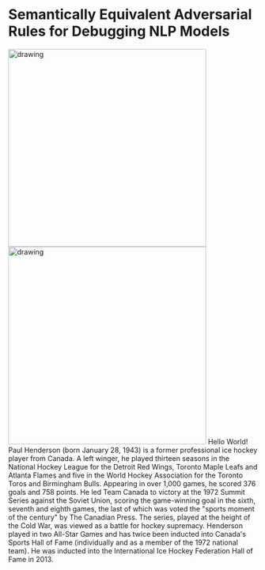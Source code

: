 # Semantically Equivalent Adversarial Rules for Debugging NLP Models

<img src="https://github.com/anirbanl/anirbanl.github.io/blob/master/img/notes/sear-main.png" alt="drawing" width="400"/> <img src="https://github.com/anirbanl/anirbanl.github.io/blob/master/img/notes/sear-main.png" alt="drawing" width="400"/>
Hello World! Paul Henderson (born January 28, 1943) is a former professional ice hockey player from Canada. A left winger, he played thirteen seasons in the National Hockey League for the Detroit Red Wings, Toronto Maple Leafs and Atlanta Flames and five in the World Hockey Association for the Toronto Toros and Birmingham Bulls. Appearing in over 1,000 games, he scored 376 goals and 758 points. He led Team Canada to victory at the 1972 Summit Series against the Soviet Union, scoring the game-winning goal in the sixth, seventh and eighth games, the last of which was voted the "sports moment of the century" by The Canadian Press. The series, played at the height of the Cold War, was viewed as a battle for hockey supremacy. Henderson played in two All-Star Games and has twice been inducted into Canada's Sports Hall of Fame (individually and as a member of the 1972 national team). He was inducted into the International Ice Hockey Federation Hall of Fame in 2013.


